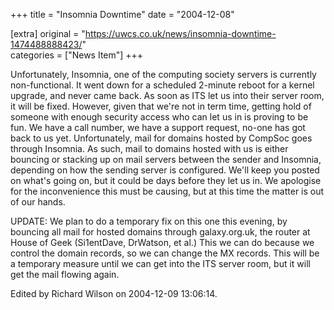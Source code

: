 +++
title = "Insomnia Downtime"
date = "2004-12-08"

[extra]
original = "https://uwcs.co.uk/news/insomnia-downtime-1474488888423/"    
categories = ["News Item"]
+++

Unfortunately, Insomnia, one of the computing society servers is currently non-functional. It went down for a scheduled 2-minute reboot for a kernel upgrade, and never came back. As soon as ITS let us into their server room, it will be fixed. However, given that we're not in term time, getting hold of someone with enough security access who can let us in is proving to be fun. We have a call number, we have a support request, no-one has got back to us yet. Unfortunately, mail for domains hosted by CompSoc goes through Insomnia. As such, mail to domains hosted with us is either bouncing or stacking up on mail servers between the sender and Insomnia, depending on how the sending server is configured. We'll keep you posted on what's going on, but it could be days before they let us in. We apologise for the inconvenience this must be causing, but at this time the matter is out of our hands.

UPDATE: We plan to do a temporary fix on this one this evening, by bouncing all mail for hosted domains through galaxy.org.uk, the router at House of Geek (Si1entDave, DrWatson, et al.) This we can do because we control the domain records, so we can change the MX records. This will be a temporary measure until we can get into the ITS server room, but it will get the mail flowing again.

Edited by Richard Wilson on 2004-12-09 13:06:14.

